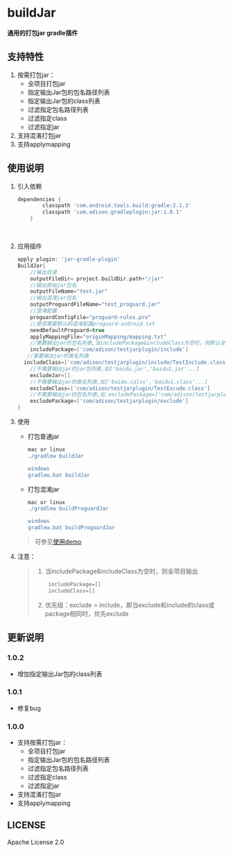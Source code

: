 # buildJar
**通用的打包jar gradle插件**

## 支持特性

1. 按需打包jar：
   * 全项目打包jar
   * 指定输出Jar包的包名路径列表
   * 指定输出Jar包的class列表
   * 过滤指定包名路径列表
   * 过滤指定class
   * 过滤指定jar
2. 支持混淆打包jar
3. 支持applymapping

## 使用说明

1. 引入依赖

   ```groovy
   dependencies {
           classpath 'com.android.tools.build:gradle:2.1.3'
           classpath 'com.adison.gradleplugin:jar:1.0.1'
       }
   ```

   ​

2. 应用插件

   ```groovy
   apply plugin: 'jar-gradle-plugin'
   BuildJar{
       //输出目录
       outputFileDir= project.buildDir.path+"/jar"
       //输出原始jar包名
       outputFileName="test.jar"
       //输出混淆jar包名
       outputProguardFileName="test_proguard.jar"
       //混淆配置
       proguardConfigFile="proguard-rules.pro"
       //是否需要默认的混淆配置proguard-android.txt
       needDefaultProguard=true
       applyMappingFile="originMapping/mapping.txt"
       //需要输出jar的包名列表,当includePackage&includeClass为空时，则默认全项目输出,支持多包,如 includePackage=['com/adison/testjarplugin/include','com/adison/testjarplugin/include1'...]
       includePackage=['com/adison/testjarplugin/include']
      //需要输出jar的类名列表
     includeClass=['com/adison/testjarplugin/include/TestInclude.class']
       //不需要输出jar的jar包列表,如['baidu.jar','baidu1.jar'...]
       excludeJar=[]
       //不需要输出jar的类名列表,如['baidu.calss','baidu1.class'...]
       excludeClass=['com/adison/testjarplugin/TestExcude.class']
       //不需要输出jar的包名列表,如 excludePackage=['com/adison/testjarplugin/exclude','com/adison/testjarplugin/exclude1'...]
       excludePackage=['com/adison/testjarplugin/exclude']
   }
   ```

3. 使用

   * 打包普通jar

     ```groovy
     mac or linux
     ./gradlew buildJar

     windows
     gradlew.bat buildJar
     ```

   * 打包混淆jar

     ```groovy
     mac or linux
     ./gradlew buildProguardJar

     windows
     gradlew.bat buildProguardJar
     ```


   > 可参见[使用demo](https://github.com/adisonhyh/TestJarPlugin/)

4. 注意：

   > 1. 当includePackage&includeClass为空时，则全项目输出
   >
   >    ```groovy
   >     includePackage=[]
   >     includeClass=[]
   >    ```
   >
   > 2. 优先级：exclude > include，即当exclude和include的class或package相同时，优先exclude

## 更新说明

### 1.0.2

- 增加指定输出Jar包的class列表

### 1.0.1

- 修复bug

### 1.0.0
* 支持按需打包jar：
   * 全项目打包jar
   * 指定输出Jar包的包名路径列表
   * 过滤指定包名路径列表
   * 过滤指定class
   * 过滤指定jar
* 支持混淆打包jar
* 支持applymapping

## LICENSE

   Apache License 2.0